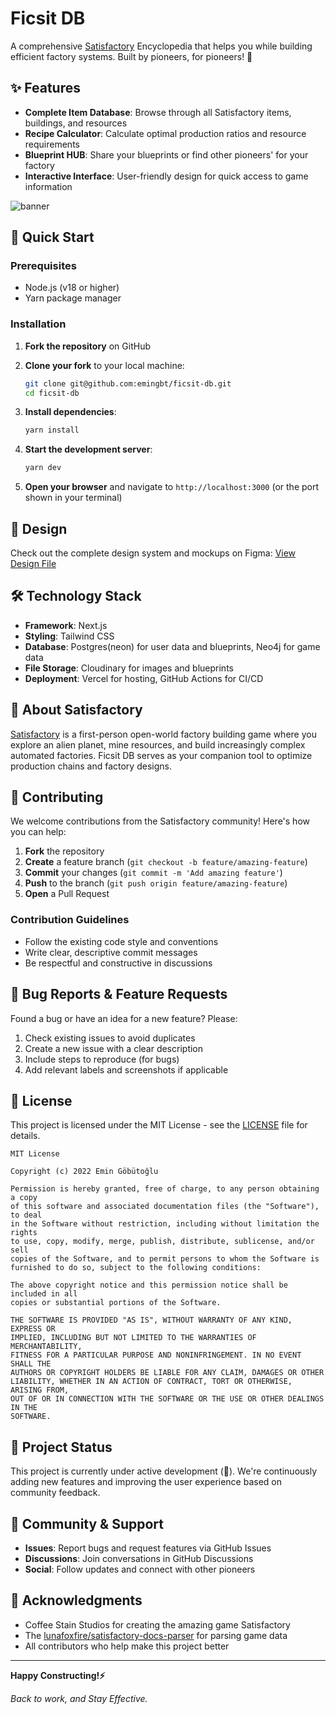 # Ficsit DB

A comprehensive [Satisfactory](https://www.satisfactorygame.com/) Encyclopedia that helps you while building efficient factory systems. Built by pioneers, for pioneers! 🚧

## ✨ Features

- **Complete Item Database**: Browse through all Satisfactory items, buildings, and resources
- **Recipe Calculator**: Calculate optimal production ratios and resource requirements
- **Blueprint HUB**: Share your blueprints or find other pioneers' for your factory
- **Interactive Interface**: User-friendly design for quick access to game information

![banner](https://github.com/user-attachments/assets/d2df094a-e515-4d83-ac4e-4b0440fa6990)


## 🚀 Quick Start

### Prerequisites

- Node.js (v18 or higher)
- Yarn package manager

### Installation

1. **Fork the repository** on GitHub

2. **Clone your fork** to your local machine:
   ```bash
   git clone git@github.com:emingbt/ficsit-db.git
   cd ficsit-db
   ```

3. **Install dependencies**:
   ```bash
   yarn install
   ```

4. **Start the development server**:
   ```bash
   yarn dev
   ```

5. **Open your browser** and navigate to `http://localhost:3000` (or the port shown in your terminal)

## 🎨 Design

Check out the complete design system and mockups on Figma:
[View Design File](https://www.figma.com/file/uSV9tOqODwKJhsmSQiTlnl/FICSIT-DB?node-id=0%3A1)

## 🛠️ Technology Stack

- **Framework**: Next.js
- **Styling**: Tailwind CSS
- **Database**: Postgres(neon) for user data and blueprints, Neo4j for game data
- **File Storage**: Cloudinary for images and blueprints
- **Deployment**: Vercel for hosting, GitHub Actions for CI/CD

## 📖 About Satisfactory

[Satisfactory](https://www.satisfactorygame.com/) is a first-person open-world factory building game where you explore an alien planet, mine resources, and build increasingly complex automated factories. Ficsit DB serves as your companion tool to optimize production chains and factory designs.

## 🤝 Contributing

We welcome contributions from the Satisfactory community! Here's how you can help:

1. **Fork** the repository
2. **Create** a feature branch (`git checkout -b feature/amazing-feature`)
3. **Commit** your changes (`git commit -m 'Add amazing feature'`)
4. **Push** to the branch (`git push origin feature/amazing-feature`)
5. **Open** a Pull Request

### Contribution Guidelines

- Follow the existing code style and conventions
- Write clear, descriptive commit messages
- Be respectful and constructive in discussions

## 🐛 Bug Reports & Feature Requests

Found a bug or have an idea for a new feature? Please:

1. Check existing issues to avoid duplicates
2. Create a new issue with a clear description
3. Include steps to reproduce (for bugs)
4. Add relevant labels and screenshots if applicable

## 📄 License

This project is licensed under the MIT License - see the [LICENSE](LICENSE) file for details.

```
MIT License

Copyright (c) 2022 Emin Göbütoğlu

Permission is hereby granted, free of charge, to any person obtaining a copy
of this software and associated documentation files (the "Software"), to deal
in the Software without restriction, including without limitation the rights
to use, copy, modify, merge, publish, distribute, sublicense, and/or sell
copies of the Software, and to permit persons to whom the Software is
furnished to do so, subject to the following conditions:

The above copyright notice and this permission notice shall be included in all
copies or substantial portions of the Software.

THE SOFTWARE IS PROVIDED "AS IS", WITHOUT WARRANTY OF ANY KIND, EXPRESS OR
IMPLIED, INCLUDING BUT NOT LIMITED TO THE WARRANTIES OF MERCHANTABILITY,
FITNESS FOR A PARTICULAR PURPOSE AND NONINFRINGEMENT. IN NO EVENT SHALL THE
AUTHORS OR COPYRIGHT HOLDERS BE LIABLE FOR ANY CLAIM, DAMAGES OR OTHER
LIABILITY, WHETHER IN AN ACTION OF CONTRACT, TORT OR OTHERWISE, ARISING FROM,
OUT OF OR IN CONNECTION WITH THE SOFTWARE OR THE USE OR OTHER DEALINGS IN THE
SOFTWARE.
```

## 🎯 Project Status

This project is currently under active development (🚧). We're continuously adding new features and improving the user experience based on community feedback.

## 💬 Community & Support

- **Issues**: Report bugs and request features via GitHub Issues
- **Discussions**: Join conversations in GitHub Discussions
- **Social**: Follow updates and connect with other pioneers

## 🙏 Acknowledgments

- Coffee Stain Studios for creating the amazing game Satisfactory
- The [lunafoxfire/satisfactory-docs-parser](https://github.com/lunafoxfire/satisfactory-docs-parser) for parsing game data
- All contributors who help make this project better

---

**Happy Constructing!⚡**

*Back to work, and Stay Effective.*